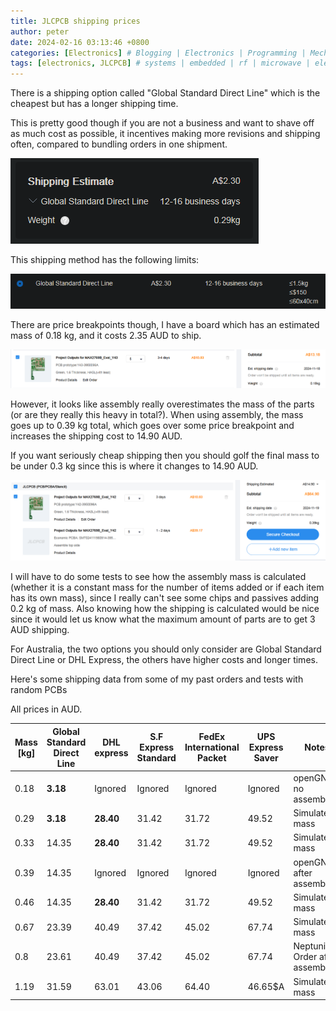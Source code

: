```yaml
---
title: JLCPCB shipping prices
author: peter
date: 2024-02-16 03:13:46 +0800
categories: [Electronics] # Blogging | Electronics | Programming | Mechanical
tags: [electronics, JLCPCB] # systems | embedded | rf | microwave | electronics | solidworks | automation
---
```


There is a shipping option called "Global Standard Direct Line" which is the cheapest but has a longer shipping time.

This is pretty good though if you are not a business and want to shave off as much cost as possible, it incentives making more revisions and shipping often, compared to bundling orders in one shipment.

![Shipping estimate](/assets/img/2024-02-16-JLCPCB-shipping-pric/shipping_estimate.png)

This shipping method has the following limits:

![Shipping maximums](/assets/img/2024-02-16-JLCPCB-shipping-pric/maximums.png)

There are price breakpoints though, I have a board which has an estimated mass of 0.18 kg, and it costs 2.35 AUD to ship.

![Shipping estimate no assembly](/assets/img/2024-02-16-JLCPCB-shipping-pric/estimate_no_assembly.png)

However, it looks like assembly really overestimates the mass of the parts (or are they really this heavy in total?). When using assembly, the mass goes up to 0.39 kg total, which goes over some price breakpoint and increases the shipping cost to 14.90 AUD.

If you want seriously cheap shipping then you should golf the final mass to be under 0.3 kg since this is where it changes to 14.90 AUD. 

![Shipping estimate with assembly](/assets/img/2024-02-16-JLCPCB-shipping-pric/estimate_assembly.png)

I will have to do some tests to see how the assembly mass is calculated (whether it is a constant mass for the number of items added or if each item has its own mass), since I really can't see some chips and passives adding 0.2 kg of mass. Also knowing how the shipping is calculated would be nice since it would let us know what the maximum amount of parts are to get 3 AUD shipping.

For Australia, the two options you should only consider are Global Standard Direct Line or DHL Express, the others have higher costs and longer times.

Here's some shipping data from some of my past orders and tests with random PCBs

All prices in AUD.

| Mass [kg] | Global Standard Direct Line | DHL express | S.F Express Standard | FedEx International Packet | UPS Express Saver | Notes                          |
| --------- | --------------------------- | ----------- | -------------------- | -------------------------- | ----------------- | ------------------------------ |
| 0.18      | **3.18**                    | Ignored     | Ignored              | Ignored                    | Ignored           | openGNSS, no assembly          |
| 0.29      | **3.18**                    | **28.40**   | 31.42                | 31.72                      | 49.52             | Simulated mass                 |
| 0.33      | 14.35                       | **28.40**   | 31.42                | 31.72                      | 49.52             | Simulated mass                 |
| 0.39      | 14.35                       | Ignored     | Ignored              | Ignored                    | Ignored           | openGNSS, after assembly       |
| 0.46      | 14.35                       | **28.40**   | 31.42                | 31.72                      | 49.52             | Simulated mass                 |
| 0.67      | 23.39                       | 40.49       | 37.42                | 45.02                      | 67.74             | Simulated mass                 |
| 0.8       | 23.61                       | 40.49       | 37.42                | 45.02                      | 67.74             | Neptunium Order after assembly |
| 1.19      | 31.59                       | 63.01       | 43.06                | 64.40                      | 46.65$A           | Simulated mass                 |
